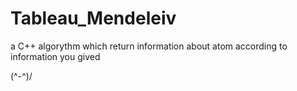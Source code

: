 # Tableau_Mendeleiv
a C++ algorythm which return information about atom according to information you gived




  \(^-^)/
